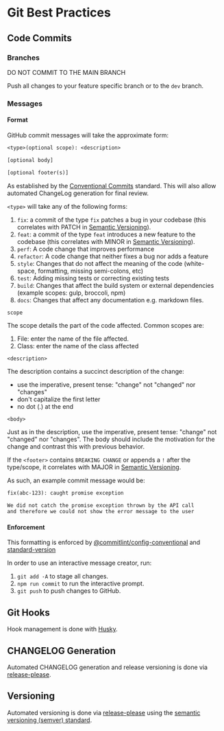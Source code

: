 # Git Best Practices

## Code Commits

### Branches

DO NOT COMMIT TO THE MAIN BRANCH

Push all changes to your feature specific branch or to the `dev` branch.

### Messages

#### Format

GitHub commit messages will take the approximate form:

```txt
<type>(optional scope): <description>

[optional body]

[optional footer(s)]
```

As established by the [Conventional Commits](https://www.conventionalcommits.org/en/v1.0.0/) standard. This will also allow automated ChangeLog generation for final review.

`<type>` will take any of the following forms:

1. `fix`: a commit of the type `fix` patches a bug in your codebase (this correlates with PATCH in [Semantic Versioning](https://semver.org/)).
2. `feat`: a commit of the type `feat` introduces a new feature to the codebase (this correlates with MINOR in [Semantic Versioning](https://semver.org/)).
3. `perf`: A code change that improves performance
4. `refactor`: A code change that neither fixes a bug nor adds a feature
5. `style`: Changes that do not affect the meaning of the code (white-space, formatting, missing semi-colons, etc)
6. `test`: Adding missing tests or correcting existing tests
7. `build`: Changes that affect the build system or external dependencies (example scopes: gulp, broccoli, npm)
8. `docs`: Changes that affect any documentation e.g. markdown files.

`scope`

The scope details the part of the code affected. Common scopes are:

1. File: enter the name of the file affected.
2. Class: enter the name of the class affected

`<description>`

The description contains a succinct description of the change:

- use the imperative, present tense: "change" not "changed" nor "changes"
- don't capitalize the first letter
- no dot (.) at the end

`<body>`

Just as in the description, use the imperative, present tense: "change" not "changed" nor "changes". The body should include the motivation for the change and contrast this with previous behavior.

If the `<footer>` contains `BREAKING CHANGE` or appends a `!` after the type/scope, it correlates with MAJOR in [Semantic Versioning](https://semver.org/).

As such, an example commit message would be:

```txt
fix(abc-123): caught promise exception

We did not catch the promise exception thrown by the API call
and therefore we could not show the error message to the user
```

#### Enforcement

This formatting is enforced by [@commitlint/config-conventional](https://github.com/conventional-changelog/commitlint/tree/master/%40commitlint/config-conventional) and [standard-version](https://github.com/conventional-changelog/standard-version)

In order to use an interactive message creator, run:

1. `git add -A` to stage all changes.
2. `npm run commit` to run the interactive prompt.
3. `git push` to push changes to GitHub.

## Git Hooks

Hook management is done with [Husky](https://github.com/typicode/husky).

## CHANGELOG Generation

Automated CHANGELOG generation and release versioning is done via [release-please](https://github.com/googleapis/release-please).

## Versioning

Automated versioning is done via [release-please](https://github.com/googleapis/release-please) using the [semantic versioning (semver) standard](https://semver.org/).
